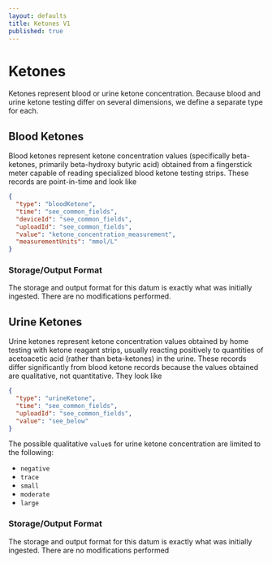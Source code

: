 ```yaml
---
layout: defaults
title: Ketones V1
published: true
---
```

# Ketones

Ketones represent blood or urine ketone concentration. Because blood and urine ketone testing differ on several dimensions, we define a separate type for each.

## Blood Ketones

Blood ketones represent ketone concentration values (specifically beta-ketones, primarily beta-hydroxy butyric acid) obtained from a fingerstick meter capable of reading specialized blood ketone testing strips. These records are point-in-time and look like

~~~json
{
  "type": "bloodKetone",
  "time": "see_common_fields",
  "deviceId": "see_common_fields",
  "uploadId": "see_common_fields",
  "value": "ketone_concentration_measurement",
  "measurementUnits": "mmol/L"
}
~~~

### Storage/Output Format

The storage and output format for this datum is exactly what was initially ingested. There are no modifications performed.

## Urine Ketones

Urine ketones represent ketone concentration values obtained by home testing with ketone reagant strips, usually reacting positively to quantities of acetoacetic acid (rather than beta-ketones) in the urine. These records differ significantly from blood ketone records because the values obtained are qualitative, not quantitative. They look like

~~~json
{
  "type": "urineKetone",
  "time": "see_common_fields",
  "uploadId": "see_common_fields",
  "value": "see_below"
}
~~~

The possible qualitative `value`s for urine ketone concentration are limited to the following:

- `negative`
- `trace`
- `small`
- `moderate`
- `large`

### Storage/Output Format

The storage and output format for this datum is exactly what was initially ingested. There are no modifications performed
